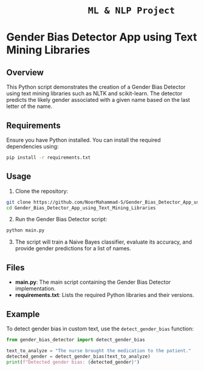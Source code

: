 # ```                ML & NLP Project                ```

# Gender Bias Detector App using Text Mining Libraries

## Overview

This Python script demonstrates the creation of a Gender Bias Detector using text mining libraries such as NLTK and scikit-learn. The detector predicts the likely gender associated with a given name based on the last letter of the name.

## Requirements

Ensure you have Python installed. You can install the required dependencies using:

```bash
pip install -r requirements.txt
```

## Usage

1. Clone the repository:

```bash
git clone https://github.com/NoorMahammad-S/Gender_Bias_Detector_App_using_Text_Mining_Libraries.git
cd Gender_Bias_Detector_App_using_Text_Mining_Libraries
```

2. Run the Gender Bias Detector script:

```bash
python main.py
```

3. The script will train a Naive Bayes classifier, evaluate its accuracy, and provide gender predictions for a list of names.

## Files

- **main.py**: The main script containing the Gender Bias Detector implementation.
- **requirements.txt**: Lists the required Python libraries and their versions.

## Example

To detect gender bias in custom text, use the `detect_gender_bias` function:

```python
from gender_bias_detector import detect_gender_bias

text_to_analyze = "The nurse brought the medication to the patient."
detected_gender = detect_gender_bias(text_to_analyze)
print(f"Detected gender bias: {detected_gender}")
```
